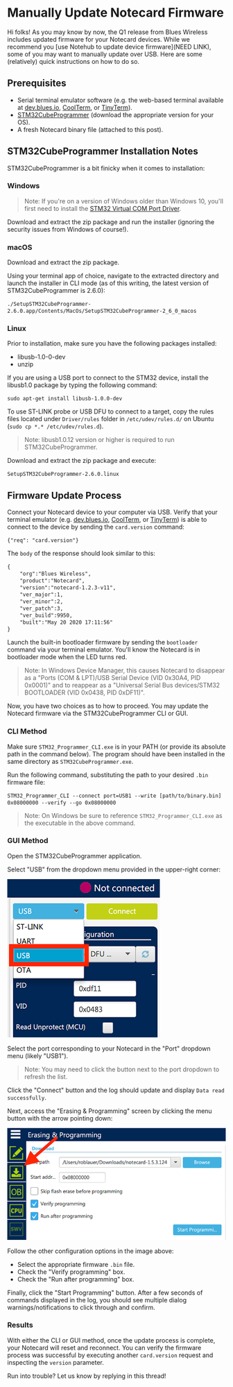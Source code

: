 # Manually Update Notecard Firmware

Hi folks! As you may know by now, the Q1 release from Blues Wireless includes updated firmware for your Notecard devices. While we recommend you [use Notehub to update device firmware](NEED LINK), some of you may want to manually update over USB. Here are some (relatively) quick instructions on how to do so.

## Prerequisites

- Serial terminal emulator software (e.g. the web-based terminal available at [dev.blues.io](https://dev.blues.io/notecard-playground/), [CoolTerm](https://freeware.the-meiers.org/), or [TinyTerm](https://www.censoft.com/products/tinyterm-plus-terminal-emulator.php)).
- [STM32CubeProgrammer](https://www.st.com/en/development-tools/stm32cubeprog.html) (download the appropriate version for your OS).
- A fresh Notecard binary file (attached to this post).

## STM32CubeProgrammer Installation Notes

STM32CubeProgrammer is a bit finicky when it comes to installation:

### Windows

> Note: If you're on a version of Windows older than Windows 10, you'll first need to install the [STM32 Virtual COM Port Driver](https://www.st.com/en/development-tools/stsw-stm32102.html).

Download and extract the zip package and run the installer (ignoring the security issues from Windows of course!).

### macOS

Download and extract the zip package.

Using your terminal app of choice, navigate to the extracted directory and launch the installer in CLI mode (as of this writing, the latest version of STM32CubeProgrammer is 2.6.0):

	./SetupSTM32CubeProgrammer-2.6.0.app/Contents/MacOs/SetupSTM32CubeProgrammer-2_6_0_macos

### Linux

Prior to installation, make sure you have the following packages installed:

- libusb-1.0-0-dev
- unzip

If you are using a USB port to connect to the STM32 device, install the libusb1.0 package by typing the following command:

	sudo apt-get install libusb-1.0.0-dev

To use ST-LINK probe or USB DFU to connect to a target, copy the rules files located under `Driver/rules` folder in `/etc/udev/rules.d/` on Ubuntu (`sudo cp *.* /etc/udev/rules.d`).

> Note: libusb1.0.12 version or higher is required to run STM32CubeProgrammer.

Download and extract the zip package and execute:

	SetupSTM32CubeProgrammer-2.6.0.linux

## Firmware Update Process

Connect your Notecard device to your computer via USB. Verify that your terminal emulator (e.g. [dev.blues.io](https://dev.blues.io/notecard-playground/), [CoolTerm](https://freeware.the-meiers.org/), or [TinyTerm](https://www.censoft.com/products/tinyterm-plus-terminal-emulator.php)) is able to connect to the device by sending the `card.version` command:

	{"req": "card.version"}
	
The `body` of the response should look similar to this:

	{
	    "org":"Blues Wireless",
	    "product":"Notecard",
	    "version":"notecard-1.2.3-v11",
	    "ver_major":1,
	    "ver_minor":2,
	    "ver_patch":3,
	    "ver_build":9950,
	    "built":"May 20 2020 17:11:56"
	}

Launch the built-in bootloader firmware by sending the `bootloader` command via your terminal emulator. You'll know the Notecard is in bootloader mode when the LED turns red.

> Note: In Windows Device Manager, this causes Notecard to disappear as a "Ports (COM & LPT)/USB Serial Device (VID 0x30A4, PID 0x0001)" and to reappear as a "Universal Serial Bus devices/STM32 BOOTLOADER (VID 0x0438, PID 0xDF11)".

Now, you have two choices as to how to proceed. You may update the Notecard firmware via the STM32CubeProgrammer CLI or GUI.

### CLI Method

Make sure `STM32_Programmer_CLI.exe` is in your PATH (or provide its absolute path in the command below). The program should have been installed in the same directory as `STM32CubeProgrammer.exe`.

Run the following command, substituting the path to your desired `.bin` firmware file:

	STM32_Programmer_CLI --connect port=USB1 --write [path/to/binary.bin] 0x08000000 --verify --go 0x08000000
	
> Note: On Windows be sure to reference `STM32_Programmer_CLI.exe` as the executable in the above command.

### GUI Method

Open the STM32CubeProgrammer application.

Select "USB" from the dropdown menu provided in the upper-right corner:

![usb](select-usb.png)

Select the port corresponding to your Notecard in the "Port" dropdown menu (likely "USB1").

> Note: You may need to click the button next to the port dropdown to refresh the list.

Click the "Connect" button and the log should update and display `Data read successfully`.

Next, access the "Erasing & Programming" screen by clicking the menu button with the arrow pointing down:

![erasing & programming](erase-program.png)

Follow the other configuration options in the image above:

- Select the appropriate firmware `.bin` file.
- Check the "Verify programming" box.
- Check the "Run after programming" box.

Finally, click the "Start Programming" button. After a few seconds of commands displayed in the log, you should see multiple dialog warnings/notifications to click through and confirm.

### Results

With either the CLI or GUI method, once the update process is complete, your Notecard will reset and reconnect. You can verify the firmware process was successful by executing another `card.version` request and inspecting the `version` parameter.

Run into trouble? Let us know by replying in this thread!

